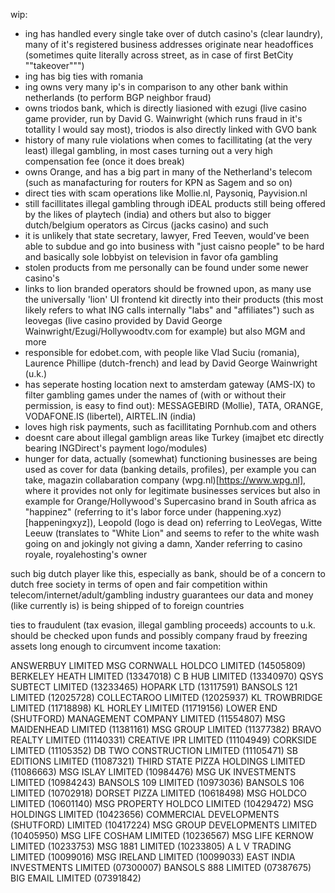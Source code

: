 wip:

- ing has handled every single take over of dutch casino's (clear laundry), many of it's registered business addresses originate near headoffices (sometimes quite literally across street, as in case of first BetCity ""takeover""")
- ing has big ties with romania
- ing owns very many ip's in comparison to any other bank within netherlands (to perform BGP neighbor fraud)
- owns triodos bank, which is directly liasioned with ezugi (live casino game provider, run by David G. Wainwright (which runs fraud in it's totallity I would say most), triodos is also directly linked with GVO bank
- history of many rule violations when comes to facillitating (at the very least) illegal gambling, in most cases turning out a very high compensation fee (once it does break)
- owns Orange, and has a big part in many of the Netherland's telecom (such as manafacturing for routers for KPN as Sagem and so on)
- direct ties with scam operations like Mollie.nl, Paysoniq, Payvision.nl
- still facillitates illegal gambling through iDEAL products still being offered by the likes of playtech (india) and others but also to bigger dutch/belgium operators as Circus (jacks casino) and such
- it is unlikely that state secretary, lawyer, Fred Teeven, would've been able to subdue and go into business with "just caisno people" to be hard and basically sole lobbyist on television in favor ofa gambling
- stolen products from me personally can be found under some newer casino's
- links to lion branded operators should be frowned upon, as many use the universally 'lion' UI frontend kit directly into their products (this most likely refers to what ING calls internally "labs" and "affiliates") such as leovegas (live casino provided by David George Wainwright/Ezugi/Hollywoodtv.com for example) but also MGM and more
- responsible for edobet.com, with people like Vlad Suciu (romania), Laurence Phillipe (dutch-french) and lead by David George Wainwright (u.k.)
- has seperate hosting location next to amsterdam gateway (AMS-IX) to filter gambling games under the names of (with or without their permission, is easy to find out): MESSAGEBIRD (Mollie), TATA, ORANGE, VODAFONE.IS (libertel), AIRTEL.IN (india)
- loves high risk payments, such as facillitating Pornhub.com and others
- doesnt care about illegal gamblign areas like Turkey (imajbet etc directly bearing INGDirect's payment logo/modules)
- hunger for data, actually (somewhat) functioning businesses are being used as cover for data (banking details, profiles), per example you can take, magazin collabaration company (wpg.nl)[https://www.wpg.nl], where it provides not only for legitimate businesses services but also in example for Orange/Hollywood's Supercasino brand in South africa as "happinez" (referring to it's labor force under (happening.xyz)[happeningxyz]), Leopold (logo is dead on) referring to LeoVegas, Witte Leeuw (translates to "White Lion" and seems to refer to the white wash going on and jokingly not giving a damn, Xander referring to casino royale, royalehosting's owner 




such big dutch player like this, especially as bank, should be of a concern to dutch free society in terms of open and fair competition within telecom/internet/adult/gambling industry guarantees our data and money (like currently is) is being shipped of to foreign countries

ties to fraudulent (tax evasion, illegal gambling proceeds) accounts to u.k. should be checked upon funds and possibly company fraud by freezing assets long enough to circumvent income taxation:

ANSWERBUY LIMITED MSG CORNWALL HOLDCO LIMITED (14505809) BERKELEY HEATH LIMITED (13347018) C B HUB LIMITED (13340970) QSYS SUBTECT LIMITED (13233465) HOPARK LTD (13117591) BANSOLS 121 LIMITED (12025728) COLLECTAROO LIMITED (12025937) KL TROWBRIDGE LIMITED (11718898) KL HORLEY LIMITED (11719156) LOWER END (SHUTFORD) MANAGEMENT COMPANY LIMITED (11554807) MSG MAIDENHEAD LIMITED (11381161) MSG GROUP LIMITED (11377382) BRAVO REALTY LIMITED (11140331) CREATIVE IPR LIMITED (11104949) CORKSIDE LIMITED (11105352) DB TWO CONSTRUCTION LIMITED (11105471) SB EDITIONS LIMITED (11087321) THIRD STATE PIZZA HOLDINGS LIMITED (11086663) MSG ISLAY LIMITED (10984476) MSG UK INVESTMENTS LIMITED (10984243) BANSOLS 109 LIMITED (10973036) BANSOLS 106 LIMITED (10702918) DORSET PIZZA LIMITED (10618498) MSG HOLDCO LIMITED (10601140) MSG PROPERTY HOLDCO LIMITED (10429472) MSG HOLDINGS LIMITED (10423656) COMMERCIAL DEVELOPMENTS (SHUTFORD) LIMITED (10417224) MSG GROUP DEVELOPMENTS LIMITED (10405950) MSG LIFE COSHAM LIMITED (10236567) MSG LIFE KERNOW LIMITED (10233753) MSG 1881 LIMITED (10233805) A L V TRADING LIMITED (10099016) MSG IRELAND LIMITED (10099033) EAST INDIA INVESTMENTS LIMITED (07300007) BANSOLS 888 LIMITED (07387675) BIG EMAIL LIMITED (07391842)
